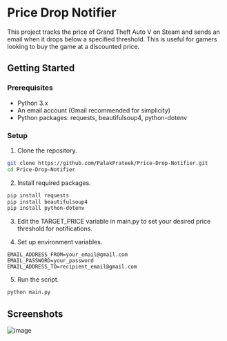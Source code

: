 # Price Drop Notifier
This project tracks the price of Grand Theft Auto V on Steam and sends an email when it drops below a specified threshold. This is useful for gamers looking to buy the game at a discounted price.

## Getting Started
### Prerequisites
* Python 3.x
* An email account (Gmail recommended for simplicity)
* Python packages: requests, beautifulsoup4, python-dotenv

### Setup

1. Clone the repository.

```bash
git clone https://github.com/PalakPrateek/Price-Drop-Notifier.git
cd Price-Drop-Notifier
```
2. Install required packages.

```bash
pip install requests
pip install beautifulsoup4
pip install python-dotenv
```

3. Edit the TARGET_PRICE variable in main.py to set your desired price threshold for notifications.

4. Set up environment variables.

```
EMAIL_ADDRESS_FROM=your_email@gmail.com
EMAIL_PASSWORD=your_password
EMAIL_ADDRESS_TO=recipient_email@gmail.com
```
5. Run the script.

```bash
python main.py
```
## Screenshots
![image](https://github.com/user-attachments/assets/962d3de4-947a-43da-ba16-dce62d03b42c)


